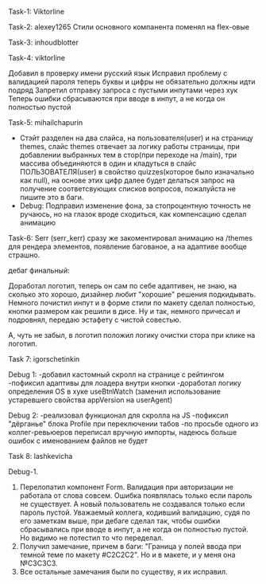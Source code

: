 Task-1: Viktorline

Task-2: alexey1265
Стили основного компанента поменял на flex-овые

Task-3: inhoudblotter

Task-4: viktorline

Добавил в проверку имени русский язык
Исправил проблему с валидацией пароля теперь буквы и цифры не обязательно должны идти подряд
Запретил отправку запроса с пустыми инпутами через хук
Теперь ошибки сбрасываются при вводе в инпут, а не когда он полностью пустой

Task-5: mihailchapurin

- Стэйт разделен на два слайса, на пользователя(user) и на страницу themes, слайс themes отвечает за логику работы страницы, при добавлении выбранных тем в стор(при переходе на /main), три массива объединяются в один и кладуться в слайс ПОЛЬЗОВАТЕЛЯ(user) в свойство quizzes(которое было изначально как null), на основе этих цифр далее будет делаться запрос на получение соответсвующих списков вопросов, пожалуйста не пишите это в баги.
- Debug: Подправил изменение фона, за стопроцентную точность не ручаюсь, но на глазок вроде сходиться, как компенсацию сделал анимацию

Task-6: Serr (serr_kerr)
сразу же закоментировал анимацию на /themes для рендера элементов, появление багованое, а на адаптиве вообще страшно.

дебаг финальный:

Доработал логотип, теперь он сам по себе адаптивен, не знаю, на сколько это хорошо, дизайнер любит "хорошие" решения подкидывать. Немного почистил инпут и в форме стили по макету сделал полностью, кнопки размером как решили в дисе. Ну и так, немного причесал и подровнял, передаю эстафету с чистой совестью.

А, чуть не забыл, в логотип положил логику очистки стора при клике на логотип.

Task 7: igorschetinkin

Debug 1:
-добавил кастомный скролл на странице с рейтингом
-пофиксил адаптивы для лоадера внутри кнопки
-доработал логику определения OS в хуке useBtnWatch (заменил использование устаревшего свойства appVersion на userAgent)

Debug 2:
-реализовал функционал для скролла на JS
-пофиксил "дёрганье" блока Profile при переключении табов
-по просьбе одного из коллег-ревьюеров переписал вручную импорты, надеюсь больше ошибок с именованием файлов не будет

Task 8: lashkevicha

Debug-1.

1. Перелопатил компонент Form. Валидация при авторизации не работала от слова совсем. Ошибка появлялась только если пароль не существует. А новый пользователь не создавался только если пароль пустой. Уважаемый коллега, кодивший валидацию, судя по его заметкам выше, при дебаге сделал так, чтобы ошибки сбрасывались при вводе в инпут, а не когда он полностью пустой. Но видимо не потестил то что переделал.
2. Получил замечание, причем в баги: "Граница у полей ввода при темной теме по макету #C2C2C2". Но и в макете, и у меня она №С3С3С3.
3. Все остальные замечания были по существу, я их исправил.
